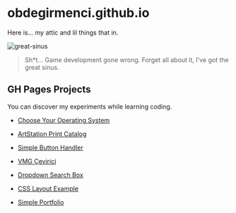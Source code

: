 # obdegirmenci.github.io
Here is... my attic and lil things that in.

![great-sinus](https://user-images.githubusercontent.com/22788481/145437522-5c1d6589-ffb4-4976-9d68-9d5d238c350f.jpg)
> Sh*t... Game development gone wrong. Forget all about it, I've got the great sinus.

## GH Pages Projects

You can discover my experiments while learning coding.

* [Choose Your Operating System](https://fatihmeh.github.io/choose-your-operating-system/)

* [ArtStation Print Catalog](https://obdegirmenci.github.io/artstation-print-catalog/)

* [Simple Button Handler](https://obdegirmenci.github.io/simple-button-handler/)

* [VMG Çevirici](https://obdegirmenci.github.io/vmg-cevirici/)

* [Dropdown Search Box](https://obdegirmenci.github.io/dropdown-search-box/) 

* [CSS Layout Example](https://obdegirmenci.github.io/examples/css/layout)

* [Simple Portfolio](https://obdegirmenci.github.io/simple-portfolio/)
